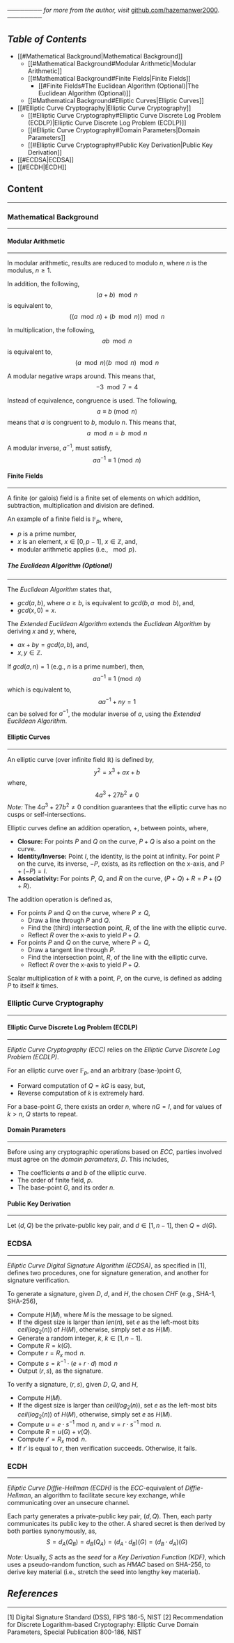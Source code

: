 ──────── *for more from the author, visit* [github.com/hazemanwer2000](https://github.com/hazemanwer2000). ────────
## *Table of Contents*
- [[#Mathematical Background|Mathematical Background]]
	- [[#Mathematical Background#Modular Arithmetic|Modular Arithmetic]]
	- [[#Mathematical Background#Finite Fields|Finite Fields]]
		- [[#Finite Fields#The Euclidean Algorithm (Optional)|The Euclidean Algorithm (Optional)]]
	- [[#Mathematical Background#Elliptic Curves|Elliptic Curves]]
- [[#Elliptic Curve Cryptography|Elliptic Curve Cryptography]]
	- [[#Elliptic Curve Cryptography#Elliptic Curve Discrete Log Problem (ECDLP)|Elliptic Curve Discrete Log Problem (ECDLP)]]
	- [[#Elliptic Curve Cryptography#Domain Parameters|Domain Parameters]]
	- [[#Elliptic Curve Cryptography#Public Key Derivation|Public Key Derivation]]
- [[#ECDSA|ECDSA]]
- [[#ECDH|ECDH]]
## Content
---
### Mathematical Background
---
#### Modular Arithmetic
---
In modular arithmetic, results are reduced to modulo $n$, where $n$ is the modulus, $n \ge 1$.

In addition, the following,
$$ (a + b) \mod n$$
is equivalent to,
$$ ((a \mod n) + (b \mod n)) \mod n$$

In multiplication, the following,
$$ ab \mod n$$
is equivalent to,
$$ (a \mod n)(b \mod n) \mod n$$

A modular negative wraps around. This means that,
$$-3 \mod 7 = 4$$

Instead of equivalence, congruence is used. The following,
$$
a \equiv b \pmod{n}
$$
means that $a$ is congruent to $b$, modulo $n$. This means that,
$$a \mod n = b \mod n$$

A modular inverse, $a^{-1}$, must satisfy,
$$ a a^{-1} \equiv 1 \pmod{n}$$
#### Finite Fields
---
A finite (or galois) field is a finite set of elements on which addition, subtraction, multiplication and division are defined. 

An example of a finite field is $\mathbb{F}_{p}$, where,
* $p$ is a prime number,
* $x$ is an element, $x \in [0, p-1]$, $x \in \mathbb{Z}$, and,
* modular arithmetic applies (i.e., $\mod p$).
##### The Euclidean Algorithm (Optional)
---
The *Euclidean Algorithm* states that,
* $gcd(a, b)$, where $a \ge b$, is equivalent to $gcd(b, a \mod b)$, and,
* $gcd(x, 0) = x$.

The *Extended Euclidean Algorithm* extends the *Euclidean Algorithm* by deriving $x$ and $y$, where,
* $ax + by = gcd(a, b)$, and,
* $x, y \in \mathbb{Z}$.

If $gcd(a, n) = 1$ (e.g., $n$ is a prime number), then,
$$ a a^{-1} \equiv 1 \pmod{n}$$
which is equivalent to,
$$aa^{-1} + ny = 1$$
can be solved for $a^{-1}$, the modular inverse of $a$, using the *Extended Euclidean Algorithm*.
#### Elliptic Curves
---
An elliptic curve (over infinite field $\mathbb{R}$) is defined by,
$$y^{2} = x^{3} + ax + b$$
where,
$$4a^{3} + 27b^{2} \ne 0$$
*Note:* The $4a^{3} + 27b^{2} \ne 0$ condition guarantees that the elliptic curve has no cusps or self-intersections.

Elliptic curves define an addition operation, $+$, between points, where,
* **Closure:** For points $P$ and $Q$ on the curve, $P + Q$ is also a point on the curve.
* **Identity/Inverse:** Point $I$, the identity, is the point at infinity. For point $P$ on the curve, its inverse, $-P$, exists, as its reflection on the x-axis, and $P + (-P) = I$.
* **Associativity:** For points $P$, $Q$, and $R$ on the curve, $(P + Q) + R = P + (Q + R)$.

The addition operation is defined as,
* For points $P$ and $Q$ on the curve, where $P \ne Q$,
	* Draw a line through $P$ and $Q$.
	* Find the (third) intersection point, $R$, of the line with the elliptic curve.
	* Reflect $R$ over the x-axis to yield $P + Q$.
* For points $P$ and $Q$ on the curve, where $P = Q$,
	* Draw a tangent line through $P$.
	* Find the intersection point, $R$, of the line with the elliptic curve.
	* Reflect $R$ over the x-axis to yield $P + Q$.

Scalar multiplication of $k$ with a point, $P$, on the curve, is defined as adding $P$ to itself $k$ times.
### Elliptic Curve Cryptography
---
####  Elliptic Curve Discrete Log Problem (ECDLP)
---
*Elliptic Curve Cryptography (ECC)* relies on the *Elliptic Curve Discrete Log Problem (ECDLP)*.

For an elliptic curve over $\mathbb{F}_{p}$, and an arbitrary (base-)point $G$,
* Forward computation of $Q = kG$ is easy, but,
* Reverse computation of $k$ is extremely hard.

For a base-point $G$, there exists an order $n$, where $nG = I$, and for values of $k > n$, $Q$ starts to repeat.
#### Domain Parameters
---
Before using any cryptographic operations based on *ECC*, parties involved must agree on the *domain parameters*, $D$. This includes,
* The coefficients $a$ and $b$ of the elliptic curve.
* The order of finite field, $p$.
* The base-point $G$, and its order $n$.
#### Public Key Derivation
---
Let $(d, Q)$ be the private-public key pair, and $d \in [1, n-1]$, then $Q = d(G)$.
### ECDSA
---
*Elliptic Curve Digital Signature Algorithm (ECDSA)*, as specified in [1], defines two procedures, one for signature generation, and another for signature verification.

To generate a signature, given $D$, $d$, and $H$, the chosen *CHF* (e.g., SHA-1, SHA-256),
* Compute $H(M)$, where $M$ is the message to be signed.
* If the digest size is larger than $len(n)$, set $e$ as the left-most bits $ceil(log_2(n))$ of $H(M)$, otherwise, simply set $e$ as $H(M)$.
* Generate a random integer, $k$, $k \in [1, n-1]$.
* Compute $R = k(G)$.
* Compute $r = R_{x} \bmod n$.
* Compute $s = k^{-1} \cdot (e + r \cdot d) \bmod n$
* Output $(r, s)$, as the signature.

To verify a signature, $(r, s)$, given $D$, $Q$, and $H$,
* Compute $H(M)$.
* If the digest size is larger than $ceil(log_2(n))$, set $e$ as the left-most bits $ceil(log_2(n))$ of $H(M)$, otherwise, simply set $e$ as $H(M)$.
* Compute $u = e \cdot s^{-1} \bmod n$, and $v = r \cdot s^{-1} \bmod n$.
* Compute $R = u(G) + v(Q)$.
* Compute $r' = R_x \bmod n$.
* If $r'$ is equal to $r$, then verification succeeds. Otherwise, it fails.
### ECDH
---
*Elliptic Curve Diffie-Hellman (ECDH)* is the *ECC*-equivalent of *Diffie-Hellman*, an algorithm to facilitate secure key exchange, while communicating over an unsecure channel.

Each party generates a private-public key pair, $(d, Q)$. Then, each party communicates its public key to the other. A shared secret is then derived by both parties synonymously, as, 
$$S = d_A(Q_B) = d_B(Q_A) = (d_A \cdot d_B)(G) = (d_B \cdot d_A)(G)$$

*Note:* Usually, $S$ acts as the *seed* for a *Key Derivation Function (KDF)*, which uses a pseudo-random function, such as *HMAC* based on SHA-256, to derive key material (i.e., stretch the seed into lengthy key material).
## *References*
---
[1] Digital Signature Standard (DSS), FIPS 186-5, NIST
[2] Recommendation for Discrete Logarithm-based Cryptography: Elliptic Curve Domain Parameters, Special Publication 800-186, NIST